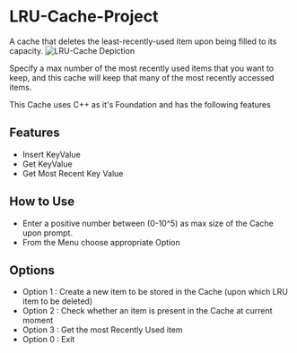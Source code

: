# LRU-Cache-Project
A cache that deletes the least-recently-used item upon being filled to its capacity.
![LRU-Cache Depiction](https://files.realpython.com/media/cache_internal_representation_1.6fdd3a39fa28.png)

Specify a max number of the most recently used items that you want to keep, and this cache will keep that many of the most recently accessed items.

This Cache uses C++ as it's Foundation and has the following features

## Features
- Insert KeyValue
- Get KeyValue
- Get Most Recent Key Value

## How to Use 
- Enter a positive number between (0-10^5) as max size of the Cache upon prompt.
- From the Menu choose appropriate Option

## Options
- Option 1 : Create a new item to be stored in the Cache (upon which LRU item to be deleted) 
- Option 2 : Check whether an item is present in the Cache at current moment 
- Option 3 : Get the most Recently Used item 
- Option 0 : Exit 
